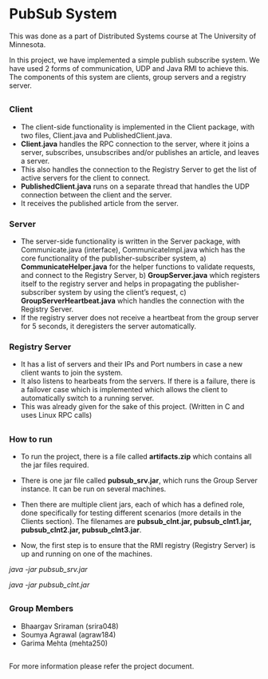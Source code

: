 # PubSub System

This was done as a part of Distributed Systems course at The University of Minnesota. 

In this project, we have implemented a simple publish subscribe system.
We have used 2 forms of communication, UDP and Java RMI to achieve this. 
The components of this system are clients, group servers and a registry server. 
##
### Client
* The client-side functionality is implemented in the Client package, with two files, Client.java and PublishedClient.java.
* **Client.java** handles the RPC connection to the server, where it joins a server, subscribes, unsubscribes and/or publishes an article, and leaves a server. 
* This also handles the connection to the Registry Server to get the list of active servers for the client to connect. 
* **PublishedClient.java** runs on a separate thread that handles the UDP connection between the client and the server. 
* It receives the published article from the server.

### Server
* The server-side functionality is written in the Server package, with Communicate.java (interface), CommunicateImpl.java which has the core functionality of the publisher-subscriber system, 
a) **CommunicateHelper.java** for the helper functions to validate requests, and connect to the Registry Server, 
b) **GroupServer.java** which registers itself to the registry server and helps in propagating the publisher-subscriber system by using the client’s request, 
c) **GroupServerHeartbeat.java** which handles the connection with the Registry Server. 
* If the registry server does not receive a heartbeat from the group server for 5 seconds, it deregisters the server automatically.

### Registry Server
* It has a list of servers and their IPs and Port numbers in case a new client wants to join the system. 
* It also listens to hearbeats from the servers. If there is a failure, there is a failover case which is implemented which allows the client to automatically switch to a running server. 
* This was already given for the sake of this project. (Written in C and uses Linux RPC calls) 

##
### How to run
* To run the project, there is a file called **artifacts.zip** which contains all the jar files required. 
* There is one jar file called **pubsub_srv.jar**, which runs the Group Server instance. It can be run on several machines.
* Then there are multiple client jars, each of which has a defined role, done specifically for testing different scenarios (more details in the Clients section). The filenames are **pubsub_clnt.jar, pubsub_clnt1.jar, pubsub_clnt2.jar, pubsub_clnt3.jar**.  

* Now, the first step is to ensure that the RMI registry (Registry Server) is up and running on one of the machines. 

*java -jar pubsub_srv.jar <public ip addr of registry server>*

*java -jar pubsub_clnt.jar <public ip addr of registry server>*

##
### Group Members
* Bhaargav Sriraman (srira048)
* Soumya Agrawal (agraw184)
* Garima Mehta (mehta250)

##
For more information please refer the project document. 
